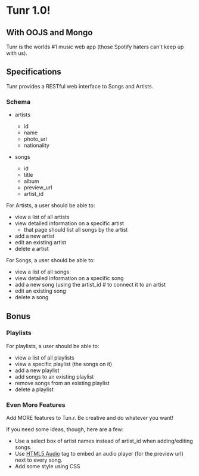 # Tunr 1.0!
## With OOJS and Mongo

Tunr is the worlds #1 music web app (those Spotify haters can't keep up with us).

## Specifications

Tunr provides a RESTful web interface to Songs and Artists.

### Schema

* artists
  * id
  * name
  * photo_url
  * nationality

* songs
  * id
  * title
  * album
  * preview_url
  * artist_id


For Artists, a user should be able to:
  * view a list of all artists
  * view detailed information on a specific artist
    * that page should list all songs by the artist
  * add a new artist
  * edit an existing artist
  * delete a artist

For Songs, a user should be able to:
  * view a list of all songs
  * view detailed information on a specific song
  * add a new song (using the artist_id # to connect it to an artist
  * edit an existing song
  * delete a song

## Bonus

### Playlists

For playlists, a user should be able to:
* view a list of all playlists
* view a specific playlist (the songs on it)
* add a new playlist
* add songs to an existing playlist
* remove songs from an existing playlist
* delete a playlist

### Even More Features

Add MORE features to Tun.r. Be creative and do whatever you want!

If you need some ideas, though, here are a few:
* Use a select box of artist names instead of artist_id when adding/editing
  songs.
* Use [HTML5 Audio](http://www.w3schools.com/html/html5_audio.asp) tag to embed
  an audio player (for the preview url) next to every song.
* Add some style using CSS
